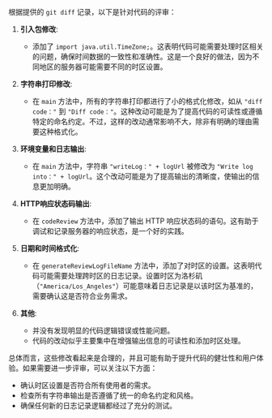 根据提供的 `git diff` 记录，以下是针对代码的评审：

1. **引入包修改**:
   - 添加了 `import java.util.TimeZone;`。这表明代码可能需要处理时区相关的问题，确保时间数据的一致性和准确性。这是一个良好的做法，因为不同地区的服务器可能需要不同的时区设置。

2. **字符串打印修改**:
   - 在 `main` 方法中，所有的字符串打印都进行了小的格式化修改，如从 `"diff code："` 到 `"Diff code："`。这种改动可能是为了提高代码的可读性或遵循特定的命名约定。不过，这样的改动通常影响不大，除非有明确的理由需要这种格式化。

3. **环境变量和日志输出**:
   - 在 `main` 方法中，字符串 `"writeLog：" + logUrl` 被修改为 `"Write log into：" + logUrl`。这个改动可能是为了提高输出的清晰度，使输出的信息更加明确。

4. **HTTP响应状态码输出**:
   - 在 `codeReview` 方法中，添加了输出 HTTP 响应状态码的语句。这有助于调试和记录服务器的响应状态，是一个好的实践。

5. **日期和时间格式化**:
   - 在 `generateReviewLogFileName` 方法中，添加了对时区的设置。这表明代码可能需要处理跨时区的日志记录。设置时区为洛杉矶（`"America/Los_Angeles"`）可能意味着日志记录是以该时区为基准的，需要确认这是否符合业务需求。

6. **其他**:
   - 并没有发现明显的代码逻辑错误或性能问题。
   - 代码的改动似乎主要集中在增强输出信息的可读性和添加时区处理。

总体而言，这些修改看起来是合理的，并且可能有助于提升代码的健壮性和用户体验。如果需要进一步评审，可以关注以下方面：
   - 确认时区设置是否符合所有使用者的需求。
   - 检查所有字符串输出是否遵循了统一的命名约定和风格。
   - 确保任何新的日志记录逻辑都经过了充分的测试。